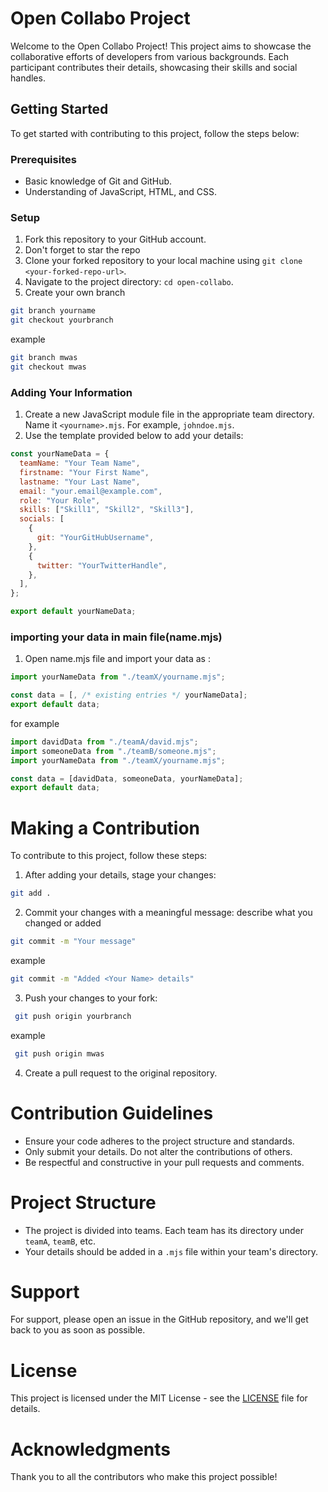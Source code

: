 # Open Collabo Project

Welcome to the Open Collabo Project! This project aims to showcase the collaborative efforts of developers from various backgrounds. Each participant contributes their details, showcasing their skills and social handles.

## Getting Started

To get started with contributing to this project, follow the steps below:

### Prerequisites

- Basic knowledge of Git and GitHub.
- Understanding of JavaScript, HTML, and CSS.

### Setup

1. Fork this repository to your GitHub account.
2. Don't forget to star the repo
3. Clone your forked repository to your local machine using `git clone <your-forked-repo-url>`.
4. Navigate to the project directory: `cd open-collabo`.
5. Create your own branch

```bash
git branch yourname
git checkout yourbranch
```

example

```bash
git branch mwas
git checkout mwas
```

### Adding Your Information

1. Create a new JavaScript module file in the appropriate team directory. Name it `<yourname>.mjs`. For example, `johndoe.mjs`.
2. Use the template provided below to add your details:

```js
const yourNameData = {
  teamName: "Your Team Name",
  firstname: "Your First Name",
  lastname: "Your Last Name",
  email: "your.email@example.com",
  role: "Your Role",
  skills: ["Skill1", "Skill2", "Skill3"],
  socials: [
    {
      git: "YourGitHubUsername",
    },
    {
      twitter: "YourTwitterHandle",
    },
  ],
};

export default yourNameData;
```

### importing your data in main file(name.mjs)

1. Open name.mjs file and import your data as :

```js
import yourNameData from "./teamX/yourname.mjs";

const data = [, /* existing entries */ yourNameData];
export default data;
```

for example

```js
import davidData from "./teamA/david.mjs";
import someoneData from "./teamB/someone.mjs";
import yourNameData from "./teamX/yourname.mjs";

const data = [davidData, someoneData, yourNameData];
export default data;
```

# Making a Contribution

To contribute to this project, follow these steps:

1. After adding your details, stage your changes:

```bash
git add .
```

2. Commit your changes with a meaningful message: describe what you changed or added

```bash
git commit -m "Your message"
```

example

```bash
git commit -m "Added <Your Name> details"
```

3. Push your changes to your fork:

```bash
 git push origin yourbranch
```

example

```bash
 git push origin mwas
```

4. Create a pull request to the original repository.

# Contribution Guidelines

- Ensure your code adheres to the project structure and standards.
- Only submit your details. Do not alter the contributions of others.
- Be respectful and constructive in your pull requests and comments.

# Project Structure

- The project is divided into teams. Each team has its directory under `teamA`, `teamB`, etc.
- Your details should be added in a `.mjs` file within your team's directory.

# Support

For support, please open an issue in the GitHub repository, and we'll get back to you as soon as possible.

# License

This project is licensed under the MIT License - see the [LICENSE](LICENSE) file for details.

# Acknowledgments

Thank you to all the contributors who make this project possible!
